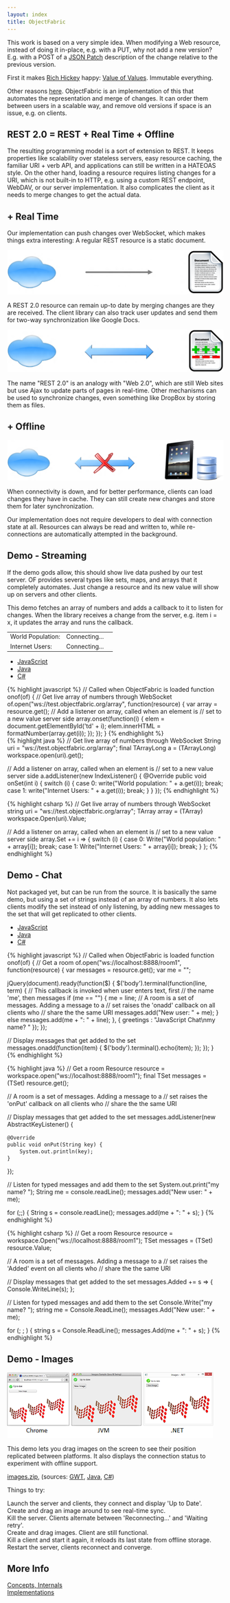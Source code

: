 ```yaml
---
layout: index
title: ObjectFabric
---
```


This work is based on a very simple idea. When modifying a Web resource, instead of doing it in-place, e.g. with a PUT, why not add a new version? E.g. with a POST of a [JSON Patch](http://tools.ietf.org/html/draft-ietf-appsawg-json-patch-03) description of the change relative to the previous version.

First it makes [Rich Hickey](https://twitter.com/fakerichhickey) happy: [Value of Values](http://www.infoq.com/presentations/Value-Values). Immutable everything.

Other reasons [here](https://github.com/objectfabric/objectfabric/wiki). ObjectFabric is an implementation of this that automates the representation and merge of changes. It can order them between users in a scalable way, and remove old versions if space is an issue, e.g. on clients.

## REST 2.0 = REST + Real Time + Offline

The resulting programming model is a sort of extension to REST. It keeps properties like scalability over stateless servers, easy resource caching, the familiar URI + verb API, and applications can still be written in a HATEOAS style. On the other hand, loading a resource requires listing changes for a URI, which is not built-in to HTTP, e.g. using a custom REST endpoint, WebDAV, or our server implementation. It also complicates the client as it needs to merge changes to get the actual data.

## + Real Time

Our implementation can push changes over WebSocket, which makes things extra interesting: A regular REST resource is a static document.

<img class="rest" src="/images/rest.png"/>

A REST 2.0 resource can remain up-to date by merging changes are they are received. The client library can also track user updates and send them for two-way synchronization like Google Docs.

<img class="real-time" src="/images/real-time.png"/>

The name "REST 2.0" is an analogy with "Web 2.0", which are still Web sites but use Ajax to update parts of pages in real-time. Other mechanisms can be used to synchronize changes, even something like DropBox by storing them as files.

## + Offline

<img class="offline" src='/images/offline.png'/>

When connectivity is down, and for better performance, clients can load changes they have in cache. They can still create new changes and store them for later synchronization.

Our implementation does not require developers to deal with connection state at all. Resources can always be read and written to, while re-connections are automatically attempted in the background.

## Demo - Streaming

If the demo gods allow, this should show live data pushed by our test server. OF provides several types like sets, maps, and arrays that it completely automates. Just change a resource and its new value will show up on servers and other clients.

This demo fetches an array of numbers and adds a callback to it to listen for changes. When the library receives a change from the server, e.g. item i = x, it updates the array and runs the callback.

<table>
  <tr>
    <td class="demo">World Population:</td>
    <td class="demo" id='td0'>Connecting...</td>
    <td></td>
  </tr>
  <tr>
    <td class="demo">Internet Users:</td>
    <td class="demo" id='td1'>Connecting...</td>
    <td></td>
  </tr>
</table>

<div id="array">
<ul>
    <li><a href="#array-1">JavaScript</a></li>
    <li><a href="#array-2">Java</a></li>
    <li><a href="#array-3">C#</a></li>
</ul>

<div id="array-1">
{% highlight javascript %}
// Called when ObjectFabric is loaded
function onof(of) {
  // Get live array of numbers through WebSocket
  of.open("ws://test.objectfabric.org/array", function(resource) {
    var array = resource.get();
    // Add a listener on array, called when an element is
    // set to a new value server side
    array.onset(function(i) {
      elem = document.getElementById('td' + i);
      elem.innerHTML = formatNumber(array.get(i));
    });
  });
}
{% endhighlight %}
</div>

<div id="array-2">
{% highlight java %}
// Get live array of numbers through WebSocket
String uri = "ws://test.objectfabric.org/array";
final TArrayLong a = (TArrayLong) workspace.open(uri).get();

// Add a listener on array, called when an element is
// set to a new value server side
a.addListener(new IndexListener() {
    @Override
    public void onSet(int i) {
        switch (i) {
            case 0:
                write("World population: " + a.get(i));
                break;
            case 1:
                write("Internet Users: " + a.get(i));
                break;
        }
    }
});
{% endhighlight %}
</div>

<div id="array-3">
{% highlight csharp %}
// Get live array of numbers through WebSocket
string uri = "ws://test.objectfabric.org/array";
TArray<long> array = (TArray<long>) workspace.Open(uri).Value;

// Add a listener on array, called when an element is
// set to a new value server side
array.Set += i =>
{
    switch (i)
    {
        case 0:
            Write("World population: " + array[i]);
            break;
        case 1:
            Write("Internet Users: " + array[i]);
            break;
    }
};
{% endhighlight %}
</div>
</div>

## Demo - Chat

Not packaged yet, but can be run from the source. It is basically the same demo, but using a set of strings instead of an array of numbers. It also lets clients modify the set instead of only listening, by adding new messages to the set that will get replicated to other clients.

<div id="chat">
<ul>
    <li><a href="#chat-1">JavaScript</a></li>
    <li><a href="#chat-2">Java</a></li>
    <li><a href="#chat-3">C#</a></li>
</ul>

<div id="chat-1">
{% highlight javascript %}
// Called when ObjectFabric is loaded
function onof(of) {
// Get a room
of.open("ws://localhost:8888/room1", function(resource) {
  var messages = resource.get();
  var me = "";

  jQuery(document).ready(function($) {
    $('body').terminal(function(line, term) {
      // This callback is invoked when user enters text, first
      // the name 'me', then messages
      if (me == "") {
        me = line;
        // A room is a set of messages. Adding a message to a
        // set raises the 'onadd' callback on all clients who
        // share the the same URI
        messages.add("New user: " + me);
      } else
        messages.add(me + ": " + line);
    }, {
      greetings : "JavaScript Chat\nmy name? "
    });
  });

  // Display messages that get added to the set
  messages.onadd(function(item) {
    $('body').terminal().echo(item);
  });
});
}
{% endhighlight %}
</div>

<div id="chat-2">
{% highlight java %}
// Get a room
Resource resource = workspace.open("ws://localhost:8888/room1");
final TSet<String> messages = (TSet) resource.get();

// A room is a set of messages. Adding a message to a
// set raises the 'onPut' callback on all clients who
// share the the same URI

// Display messages that get added to the set
messages.addListener(new AbstractKeyListener<String>() {

    @Override
    public void onPut(String key) {
        System.out.println(key);
    }
});

// Listen for typed messages and add them to the set
System.out.print("my name? ");
String me = console.readLine();
messages.add("New user: " + me);

for (;;) {
    String s = console.readLine();
    messages.add(me + ": " + s);
}
{% endhighlight %}
</div>

<div id="chat-3">
{% highlight csharp %}
// Get a room
Resource resource = workspace.Open("ws://localhost:8888/room1");
TSet<string> messages = (TSet<string>) resource.Value;

// A room is a set of messages. Adding a message to a
// set raises the 'Added' event on all clients who
// share the the same URI

// Display messages that get added to the set
messages.Added += s =>
{
    Console.WriteLine(s);
};

// Listen for typed messages and add them to the set
Console.Write("my name? ");
string me = Console.ReadLine();
messages.Add("New user: " + me);

for (; ; )
{
    string s = Console.ReadLine();
    messages.Add(me + ": " + s);
}
{% endhighlight %}
</div>
</div>

## Demo - Images

<img class="images" src="/images/images.png"/>

This demo lets you drag images on the screen to see their position replicated between platforms. It also displays the connection status to experiment with offline support.

[images.zip](https://github.com/downloads/objectfabric/objectfabric/images.zip), (sources: [GWT](https://github.com/objectfabric/objectfabric/blob/master/objectfabric.examples/gwt.sample_images/src/main/java/examples/client/Main.java), [Java](https://github.com/objectfabric/objectfabric/blob/master/objectfabric.examples/java/src/main/java/sample_images/Images.java), [C#](https://github.com/objectfabric/objectfabric/blob/master/objectfabric.examples/csharp/Sample%20Images/MainWindow.xaml.cs))

Things to try:

Launch the server and clients, they connect and display 'Up to Date'.<br>
Create and drag an image around to see real-time sync.<br>
Kill the server. Clients alternate between 'Reconnecting...' and 'Waiting retry'.<br>
Create and drag images. Client are still functional.<br>
Kill a client and start it again, it reloads its last state from offline storage.<br>
Restart the server, clients reconnect and converge.

## More Info

[Concepts, Internals](https://github.com/objectfabric/objectfabric/wiki)<br>
[Implementations](https://github.com/objectfabric/objectfabric/wiki/Implementations)